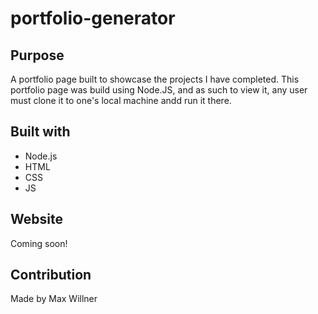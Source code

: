 # portfolio-generator

## Purpose
A portfolio page built to showcase the projects I have completed. This portfolio page was build using Node.JS, and as such to view it, any user must clone it to one's local machine andd run it there.

## Built with
* Node.js
* HTML
* CSS
* JS

## Website
Coming soon!

## Contribution
Made by Max Willner